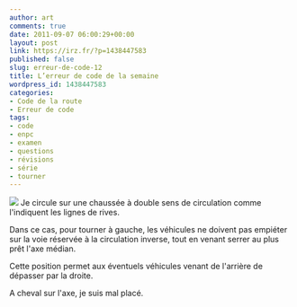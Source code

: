```yaml
---
author: art
comments: true
date: 2011-09-07 06:00:29+00:00
layout: post
link: https://irz.fr/?p=1438447583
published: false
slug: erreur-de-code-12
title: L’erreur de code de la semaine
wordpress_id: 1438447583
categories:
- Code de la route
- Erreur de code
tags:
- code
- enpc
- examen
- questions
- révisions
- série
- tourner
---
```


[
![](https://static.irz.fr/2011/05/tourner-a-gauche.png)](https://static.irz.fr/2011/05/tourner-a-gauche.png)
Je circule sur une chaussée à double sens de circulation comme l'indiquent les lignes de rives.

Dans ce cas, pour tourner à gauche, les véhicules ne doivent pas empiéter sur la voie réservée à la circulation inverse, tout en venant serrer au plus prêt l'axe médian.

Cette position permet aux éventuels véhicules venant de l'arrière de dépasser par la droite.

A cheval sur l'axe, je suis mal placé.
